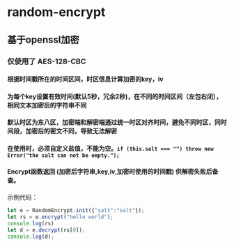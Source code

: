 # random-encrypt

## 基于openssl加密
### 仅使用了 AES-128-CBC
#### 根据时间戳所在的时间区间，时区信息计算加密的key，iv
#### 为每个key设置有效时间(默认5秒，冗余2秒)，在不同的时间区间（左包右闭），相同文本加密后的字符串不同
#### 默认时区为东八区，加密端和解密端通过统一时区对齐时间，避免不同时区，同时间段，加密后的密文不同，导致无法解密
#### 在使用时，必须自定义盐值，不能为空。`if (this.salt === "") throw new Error("the salt can not be empty.");`
#### Encrypt函数返回 (加密后字符串,key,iv,加密时使用的时间戳) 供解密失败后备查。

示例代码：
```javascript
let e = RandomEncrypt.init({"salt":"salt"});
let rs = e.encrypt("hello world");
console.log(rs)
let d = e.decrypt(rs[0]);
console.log(d);
```

